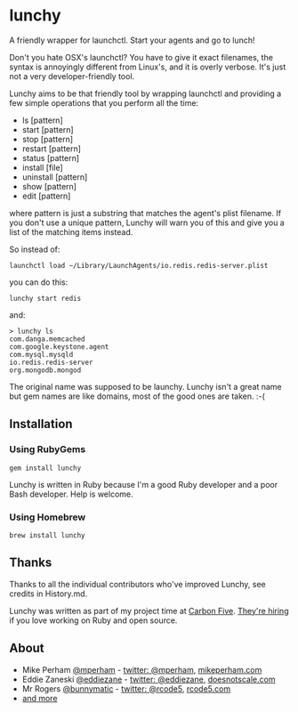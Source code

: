# lunchy

A friendly wrapper for launchctl.  Start your agents and go to lunch!

Don't you hate OSX's launchctl?  You have to give it exact filenames, the syntax is annoyingly different from Linux's, and it is overly verbose.  It's just not a very developer-friendly tool.

Lunchy aims to be that friendly tool by wrapping launchctl and providing a few simple operations that you perform all the time:

 - ls [pattern]
 - start [pattern]
 - stop [pattern]
 - restart [pattern]
 - status [pattern]
 - install [file]
 - uninstall [pattern]
 - show [pattern]
 - edit [pattern]

where pattern is just a substring that matches the agent's plist filename.  If you don't use a unique pattern, Lunchy will warn you of this and give you a list of the matching items instead.

So instead of:

    launchctl load ~/Library/LaunchAgents/io.redis.redis-server.plist

you can do this:

    lunchy start redis

and:

    > lunchy ls
    com.danga.memcached
    com.google.keystone.agent
    com.mysql.mysqld
    io.redis.redis-server
    org.mongodb.mongod

The original name was supposed to be launchy.  Lunchy isn't a great name but gem names are like domains, most of the good ones are taken.  :-(


## Installation

### Using RubyGems

    gem install lunchy

Lunchy is written in Ruby because I'm a good Ruby developer and a poor Bash developer.  Help is welcome.

### Using Homebrew

    brew install lunchy

## Thanks

Thanks to all the individual contributors who've improved Lunchy, see credits in History.md.

Lunchy was written as part of my project time at [Carbon Five](http://carbonfive.com).  [They're hiring](http://www.carbonfive.com/careers/) if you love working on Ruby and open source.


## About

* Mike Perham [@mperham](https://github.com/mperham) - [twitter: @mperham](http://twitter.com/mperham), [mikeperham.com](http://mikeperham.com/)
* Eddie Zaneski [@eddiezane](https://github.com/eddiezane) - [twitter: @eddiezane](http://twitter.com/eddiezane), [doesnotscale.com](http://doesnotscale.com)
* Mr Rogers [@bunnymatic](https://github.com/bunnymatic) - [twitter: @rcode5](http://twitter.com/rcode5), [rcode5.com](http://rcode5.com)
* [and more](https://github.com/eddiezane/lunchy/graphs/contributors)
